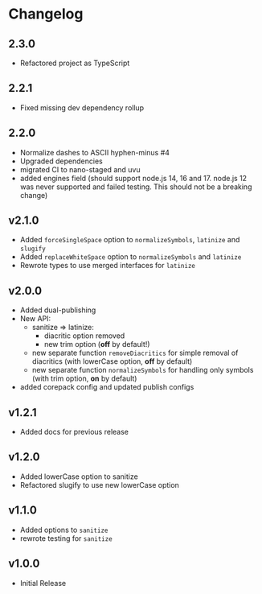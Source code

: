 # Changelog

## 2.3.0

- Refactored project as TypeScript

## 2.2.1

- Fixed missing dev dependency rollup

## 2.2.0

- Normalize dashes to ASCII hyphen-minus #4
- Upgraded dependencies
- migrated CI to nano-staged and uvu
- added engines field (should support node.js 14, 16 and 17. node.js 12 was never supported and failed testing. This should not be a breaking change)

## v2.1.0

- Added `forceSingleSpace` option to `normalizeSymbols`, `latinize` and `slugify`
- Added `replaceWhiteSpace` option to `normalizeSymbols` and `latinize`
- Rewrote types to use merged interfaces for `latinize`

## v2.0.0

- Added dual-publishing
- New API:
  - sanitize => latinize:
    - diacritic option removed
    - new trim option (**off** by default!)
  - new separate function `removeDiacritics` for simple removal of diacritics (with lowerCase option, **off** by default)
  - new separate function `normalizeSymbols` for handling only symbols (with trim option, **on** by default)
- added corepack config and updated publish configs

## v1.2.1

- Added docs for previous release

## v1.2.0

- Added lowerCase option to sanitize
- Refactored slugify to use new lowerCase option

## v1.1.0

- Added options to `sanitize`
- rewrote testing for `sanitize`

## v1.0.0

- Initial Release
